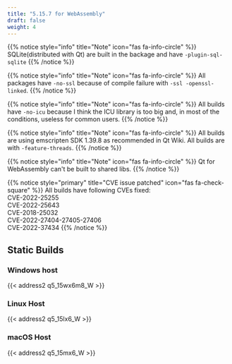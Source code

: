 ```yaml
---
title: "5.15.7 for WebAssembly"
draft: false
weight: 4
---
```


{{% notice style="info" title="Note"  icon="fas fa-info-circle" %}}
SQLite(distributed with Qt) are built in the backage and have `-plugin-sql-sqlite`
{{% /notice %}}

{{% notice style="info" title="Note"  icon="fas fa-info-circle" %}}
All packages have `-no-ssl` because of compile failure with `-ssl -openssl-linked`.
{{% /notice %}}

{{% notice style="info" title="Note"  icon="fas fa-info-circle" %}}
All builds have `-no-icu` because I think the ICU library is too big and, in most of the conditions, useless for common users.
{{% /notice %}}

{{% notice style="info" title="Note"  icon="fas fa-info-circle" %}}
All builds are using emscripten SDK 1.39.8 as recommended in Qt Wiki. All builds are with `-feature-threads`.
{{% /notice %}}

{{% notice style="info" title="Note"  icon="fas fa-info-circle" %}}
Qt for WebAssembly can't be built to shared libs.
{{% /notice %}}

{{% notice style="primary" title="CVE issue patched" icon="fas fa-check-square" %}}
All builds have following CVEs fixed:  
CVE-2022-25255  
CVE-2022-25643  
CVE-2018-25032  
CVE-2022-27404-27405-27406  
CVE-2022-37434
{{% /notice %}}

## Static Builds

### Windows host

{{< address2 q5_15wx6m8_W >}}

### Linux Host

{{< address2 q5_15lx6_W >}}

### macOS Host

{{< address2 q5_15mx6_W >}}
